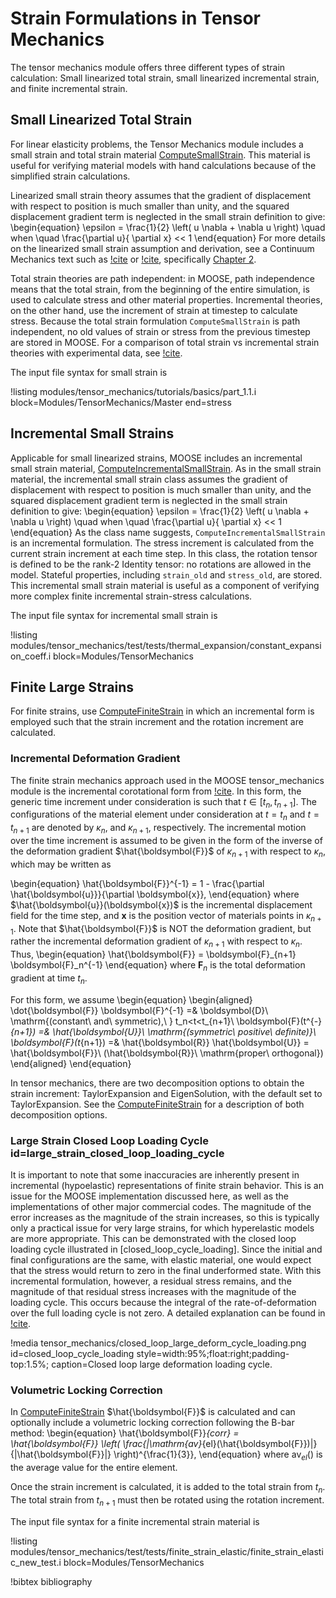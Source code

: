 # Strain Formulations in Tensor Mechanics

The tensor mechanics module offers three different types of strain calculation:
Small linearized total strain, small linearized incremental strain, and finite incremental strain.

## Small Linearized Total Strain

For linear elasticity problems, the Tensor Mechanics module includes a small strain
and total strain material [ComputeSmallStrain](/ComputeSmallStrain.md).  This material
is useful for verifying material models with hand calculations because of the
simplified strain calculations.

Linearized small strain theory assumes that the gradient of displacement with
respect to position is much smaller than unity, and the squared displacement
gradient term is neglected in the small strain definition to give:
\begin{equation}
\epsilon = \frac{1}{2} \left( u \nabla + \nabla u \right) \quad when \quad \frac{\partial u}{ \partial x} << 1
\end{equation}
For more details on the linearized small strain assumption and derivation, see a Continuum Mechanics text such as [!cite](malvern1969introduction) or [!cite](bower2009applied), specifically [Chapter 2](http://solidmechanics.org/Text/Chapter2_1/Chapter2_1.php#Sect2_1_7).

Total strain theories are path independent: in MOOSE, path independence means
that the total strain, from the beginning of the entire simulation, is used to
calculate stress and other material properties.  Incremental theories, on the other
hand, use the increment of strain at timestep to calculate stress.  Because the
total strain formulation `ComputeSmallStrain` is path independent, no old values
of strain or stress from the previous timestep are stored in MOOSE.  For a comparison
of total strain vs incremental strain theories with experimental data,
see [!cite](shammamy1967incremental).

The input file syntax for small strain is

!listing modules/tensor_mechanics/tutorials/basics/part_1.1.i block=Modules/TensorMechanics/Master
end=stress

## Incremental Small Strains

Applicable for small linearized strains, MOOSE includes an incremental small
strain material, [ComputeIncrementalSmallStrain](/ComputeIncrementalSmallStrain.md).
As in the small strain material, the incremental small strain class assumes the
gradient of displacement with respect to position is much smaller than unity,
and the squared displacement gradient term is neglected in the small strain definition
to give:
\begin{equation}
\epsilon = \frac{1}{2} \left( u \nabla + \nabla u \right) \quad when \quad \frac{\partial u}{ \partial x} << 1
\end{equation}
As the class name suggests, `ComputeIncrementalSmallStrain` is an incremental formulation.
The stress increment is calculated from the current strain increment at each time
step. In this class, the rotation tensor is defined to be the rank-2 Identity tensor:
no rotations are allowed in the model. Stateful properties, including `strain_old`
and `stress_old`, are stored. This incremental small strain material is useful as
a component of verifying more complex finite incremental strain-stress calculations.

The input file syntax for incremental small strain is

!listing modules/tensor_mechanics/test/tests/thermal_expansion/constant_expansion_coeff.i block=Modules/TensorMechanics


## Finite Large Strains

For finite strains, use [ComputeFiniteStrain](/ComputeFiniteStrain.md) in which an incremental form is employed such that the strain increment and the rotation increment are calculated.

### Incremental Deformation Gradient

The finite strain mechanics approach used in the MOOSE tensor_mechanics module
is the incremental corotational form from [!cite](rashid1993incremental). In this
form, the generic time increment under consideration is such that $t \in [t_n, t_{n+1}]$.
The configurations of the material element under consideration at $t = t_n$ and
$t = t_{n+1}$ are denoted by $\kappa_n$, and $\kappa_{n + 1}$, respectively. The
incremental motion over the time increment is assumed to be given in the form of
the inverse of the deformation gradient $\hat{\boldsymbol{F}}$ of
$\kappa_{n + 1}$ with respect to $\kappa_n$, which may be written as

\begin{equation}
\hat{\boldsymbol{F}}^{-1} = 1 - \frac{\partial \hat{\boldsymbol{u}}}{\partial \boldsymbol{x}},
\end{equation}
where $\hat{\boldsymbol{u}}(\boldsymbol{x})$ is the incremental displacement field for the time step, and
$\boldsymbol{x}$ is the position vector of materials points in $\kappa_{n+1}$. Note that
$\hat{\boldsymbol{F}}$ is NOT the deformation gradient, but rather the incremental deformation gradient
of $\kappa_{n+1}$ with respect to $\kappa_n$. Thus,
\begin{equation}
\hat{\boldsymbol{F}} = \boldsymbol{F}_{n+1} \boldsymbol{F}_n^{-1}
\end{equation}
where $\boldsymbol{F}_n$ is the total deformation gradient at time $t_n$.

For this form, we assume
\begin{equation}
\begin{aligned}
\dot{\boldsymbol{F}} \boldsymbol{F}^{-1} =& \boldsymbol{D}\ \mathrm{(constant\ and\ symmetric),\ } t_n<t<t_{n+1}\\
\boldsymbol{F}(t^{-}_{n+1}) =& \hat{\boldsymbol{U}}\ \mathrm{(symmetric\ positive\ definite)}\\
\boldsymbol{F}(t_{n+1}) =& \hat{\boldsymbol{R}} \hat{\boldsymbol{U}} = \hat{\boldsymbol{F}}\ (\hat{\boldsymbol{R}}\ \mathrm{proper\ orthogonal})
\end{aligned}
\end{equation}

In tensor mechanics, there are two decomposition options to obtain the strain increment:
TaylorExpansion and EigenSolution, with the default set to TaylorExpansion. See the
[ComputeFiniteStrain](/ComputeFiniteStrain.md) for a description of both decomposition options.

### Large Strain Closed Loop Loading Cycle id=large_strain_closed_loop_loading_cycle

It is important to note that some inaccuracies are inherently present in
incremental (hypoelastic) representations of finite strain behavior. This is
an issue for the MOOSE implementation discussed here, as well as the
implementations of other major commercial codes. The magnitude of the error
increases as the magnitude of the strain increases, so this is typically only
a practical issue for very large strains, for which hyperelastic models are
more appropriate. This can be demonstrated with the closed loop loading cycle
illustrated in [closed_loop_cycle_loading]. Since the initial and final
configurations are the same, with elastic material, one would expect that the
stress would return to zero in the final underformed state. With this
incremental formulation, however, a residual stress remains, and the magnitude
of that residual stress increases with the magnitude of the loading cycle.
This occurs because the integral of the rate-of-deformation over the full
loading cycle is not zero. A detailed explanation can be found in
[!cite](belytschko2003).

!media tensor_mechanics/closed_loop_large_deform_cycle_loading.png
       id=closed_loop_cycle_loading
       style=width:95%;float:right;padding-top:1.5%;
       caption=Closed loop large deformation loading cycle.

### Volumetric Locking Correction

In [ComputeFiniteStrain](/ComputeFiniteStrain.md) $\hat{\boldsymbol{F}}$ is calculated and can optionally include a volumetric locking correction following the B-bar method:
\begin{equation}
\hat{\boldsymbol{F}}_{corr} = \hat{\boldsymbol{F}} \left( \frac{|\mathrm{av}_{el}(\hat{\boldsymbol{F}})|}{|\hat{\boldsymbol{F}}|} \right)^{\frac{1}{3}},
\end{equation}
where $\mathrm{av}_{el}()$ is the average value for the entire element.

Once the strain increment is calculated, it is added to the total strain from $t_n$. The total strain from $t_{n+1}$ must then be rotated using the rotation increment.

The input file syntax for a finite incremental strain material is

!listing modules/tensor_mechanics/test/tests/finite_strain_elastic/finite_strain_elastic_new_test.i block=Modules/TensorMechanics

!bibtex bibliography
